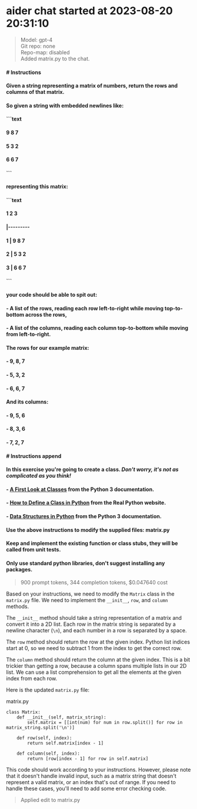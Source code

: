 
# aider chat started at 2023-08-20 20:31:10

> Model: gpt-4  
> Git repo: none  
> Repo-map: disabled  
> Added matrix.py to the chat.  

#### # Instructions  
####   
#### Given a string representing a matrix of numbers, return the rows and columns of that matrix.  
####   
#### So given a string with embedded newlines like:  
####   
#### ```text  
#### 9 8 7  
#### 5 3 2  
#### 6 6 7  
#### ```  
####   
#### representing this matrix:  
####   
#### ```text  
####     1  2  3  
####   |---------  
#### 1 | 9  8  7  
#### 2 | 5  3  2  
#### 3 | 6  6  7  
#### ```  
####   
#### your code should be able to spit out:  
####   
#### - A list of the rows, reading each row left-to-right while moving top-to-bottom across the rows,  
#### - A list of the columns, reading each column top-to-bottom while moving from left-to-right.  
####   
#### The rows for our example matrix:  
####   
#### - 9, 8, 7  
#### - 5, 3, 2  
#### - 6, 6, 7  
####   
#### And its columns:  
####   
#### - 9, 5, 6  
#### - 8, 3, 6  
#### - 7, 2, 7  
#### # Instructions append  
####   
#### In this exercise you're going to create a **class**.  _Don't worry, it's not as complicated as you think!_   
####   
#### -   [**A First Look at Classes**](https://docs.python.org/3/tutorial/classes.html#a-first-look-at-classes) from the Python 3 documentation.   
#### -   [**How to Define a Class in Python**](https://realpython.com/python3-object-oriented-programming/#how-to-define-a-class-in-python) from the Real Python website.    
#### -   [**Data Structures in Python**](https://docs.python.org/3/tutorial/datastructures.html) from the Python 3 documentation.  
####   
#### ####  
####   
#### Use the above instructions to modify the supplied files: matrix.py  
#### Keep and implement the existing function or class stubs, they will be called from unit tests.  
#### Only use standard python libraries, don't suggest installing any packages.  
> 900 prompt tokens, 344 completion tokens, $0.047640 cost  

Based on your instructions, we need to modify the `Matrix` class in the `matrix.py` file. We need to implement the `__init__`, `row`, and `column` methods. 

The `__init__` method should take a string representation of a matrix and convert it into a 2D list. Each row in the matrix string is separated by a newline character (`\n`), and each number in a row is separated by a space.

The `row` method should return the row at the given index. Python list indices start at 0, so we need to subtract 1 from the index to get the correct row.

The `column` method should return the column at the given index. This is a bit trickier than getting a row, because a column spans multiple lists in our 2D list. We can use a list comprehension to get all the elements at the given index from each row.

Here is the updated `matrix.py` file:

matrix.py
```
class Matrix:
    def __init__(self, matrix_string):
        self.matrix = [[int(num) for num in row.split()] for row in matrix_string.split('\n')]

    def row(self, index):
        return self.matrix[index - 1]

    def column(self, index):
        return [row[index - 1] for row in self.matrix]
```
This code should work according to your instructions. However, please note that it doesn't handle invalid input, such as a matrix string that doesn't represent a valid matrix, or an index that's out of range. If you need to handle these cases, you'll need to add some error checking code.

> Applied edit to matrix.py  
